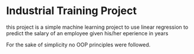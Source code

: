 # Industrial Training Project

this project is a simple machine learning project to use linear regression to predict the salary of an employee given his/her eperience in years

For the sake of simplicity no OOP principles were followed. 
